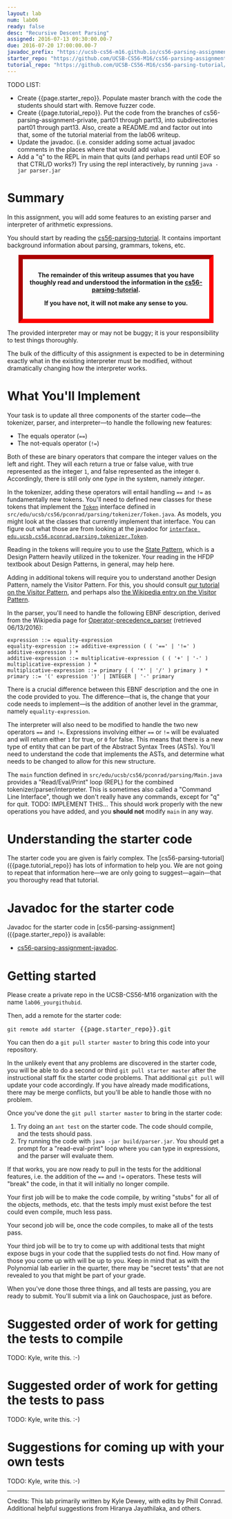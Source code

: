 ```yaml
---
layout: lab
num: lab06
ready: false
desc: "Recursive Descent Parsing"
assigned: 2016-07-13 09:30:00.00-7
due: 2016-07-20 17:00:00.00-7
javadoc_prefix: "https://ucsb-cs56-m16.github.io/cs56-parsing-assignment-javadoc/index.html?"
starter_repo: "https://github.com/UCSB-CS56-M16/cs56-parsing-assignment/"
tutorial_repo: "https://github.com/UCSB-CS56-M16/cs56-parsing-tutorial/"
---
```


TODO LIST:

* Create {{page.starter_repo}}.  Populate master branch with the code the students should start with.  Remove fuzzer code.
* Create {{page.tutorial_repo}}.  Put the code from the branches of cs56-parsing-assignment-private, part01 through part13, into subdirectories part01 through part13.   Also, create a README.md and factor out into that, some of the tutorial material from the lab06 writeup.
* Update the javadoc.  (i.e. consider adding some actual javadoc comments in the places where that would add value.)
* Add a "q" to the REPL in main that quits (and perhaps read until EOF so that CTRL/D works?)  Try using the repl
  interactively, by running `java -jar parser.jar` 



# Summary #

In this assignment, you will add some features to an existing parser and interpreter of arithmetic expressions.

You should start by reading the [cs56-parsing-tutorial]({{page.tutorial_repo}}).   It contains important background
information about parsing, grammars, tokens, etc.   

<div style="text-align:center; margin-left:auto; margin-right:auto; width:80%; border: 10px inset red; font-weight: bold; padding: 1em;" markdown="1">

The remainder of this writeup assumes that you have thoughly read and understood the information in the [cs56-parsing-tutorial]({{page.tutorial_repo}}).  

If you have not, it will not make any sense to you.

</div>

The provided interpreter may or may not be buggy; it is your responsibility to test things thoroughly.

The bulk of the difficulty of this assignment is expected to be in determining exactly what in the existing interpreter must be modified, without dramatically changing how the interpreter works.


# What You'll Implement #

Your task is to update all three components of the starter code&mdash;the tokenizer, parser, and interpreter&mdash;to handle the following new features:

- The equals operator (`==`)
- The not-equals operator (`!=`)

Both of these are binary operators that compare the integer values on the left and right.  They will each return a true or false value, with true represented as the integer `1`, and false represented as the integer `0`.    Accordingly, there is still only one *type* in the system, namely *integer*.

In the tokenizer, adding these operators will entail handling `==` and `!=` as fundamentally new tokens.  You'll need to defined new classes for these tokens that implement the [`Token`]({{page.javadoc_prefix}}edu/ucsb/cs56/pconrad/parsing/tokenizer/Token.html) interface defined in `src/edu/ucsb/cs56/pconrad/parsing/tokenizer/Token.java`.   As models, you might look at the classes that currently implement that interface.  You can figure out what those are from looking at the javadoc for [`interface edu.ucsb.cs56.pconrad.parsing.tokenizer.Token`]({{page.javadoc_prefix}}edu/ucsb/cs56/pconrad/parsing/tokenizer/Token.html).

Reading in the tokens will require you to use the [State Pattern](https://en.wikipedia.org/wiki/State_pattern), which is a Design Pattern heavily utilized in the tokenizer.    Your reading in the HFDP textbook about Design Patterns, in general, may help here.

Adding in additional tokens will require you to understand another Design Pattern, namely the Visitor Pattern. For this, you should consult [our tutorial on the Visitor Pattern](https://github.com/UCSB-CS56-M16/visitor-pattern-tutorial), and perhaps also [the Wikipedia entry on the Visitor Pattern](https://en.wikipedia.org/wiki/Visitor_pattern).

In the parser, you'll need to handle the following EBNF description, derived from the Wikipedia page for [Operator-precedence_parser](https://en.wikipedia.org/wiki/Operator-precedence_parser) (retrieved 06/13/2016):

```
expression ::= equality-expression
equality-expression ::= additive-expression ( ( '==' | '!=' ) additive-expression ) *
additive-expression ::= multiplicative-expression ( ( '+' | '-' ) multiplicative-expression ) *
multiplicative-expression ::= primary ( ( '*' | '/' ) primary ) *
primary ::= '(' expression ')' | INTEGER | '-' primary
```

There is a crucial difference between this EBNF description and the one in the code provided to you.  The difference&mdash;that is, the change that your code needs to implement&mdash;is the addition of another level in the grammar, namely `equality-expression`.

The interpreter will also need to be modified to handle the two new operators `==` and `!=`.
Expressions involving either `==` or `!=` will be evaluated and will return either `1` for true, or `0` for false.   This means that there is a new type of entity that can be part of the Abstract Syntax Trees (ASTs).  You'll need to understand the code that implements the ASTs, and determine what needs to be changed to allow for this new structure.

The `main` function defined in `src/edu/ucsb/cs56/pconrad/parsing/Main.java` provides a "Read/Eval/Print" loop (REPL) for the combined tokenizer/parser/interpreter.    This is sometimes also called a "Command Line Interface", though we don't really have any commands, except for "q" for quit.   TODO: IMPLEMENT THIS...    This should work properly with the new operations you have added, and you **should not** modify `main` in any way.

# Understanding the starter code

The starter code you are given is fairly complex.    The [cs56-parsing-tutorial]({{page.tutorial_repo}} has lots of information to help you.  We are not going to repeat that information here&mdash;we are only going to suggest&mdash;again&mdash;that you thoroughy read that tutorial.


# Javadoc for the starter code 

Javadoc for the starter code in [cs56-parsing-assignment]({{page.starter_repo}} is available: 
* [cs56-parsing-assignment-javadoc](https://ucsb-cs56-m16.github.io/cs56-parsing-assignment-javadoc/).

# Getting started

Please create a private repo in the UCSB-CS56-M16 organization with the name `lab06_yourgithubid`.

Then, add a remote for the starter code:

`git remote add starter ` <tt>{{page.starter_repo}}.git</tt>

You can then do a `git pull starter master` to bring this code into your repository.

In the unlikely event that any problems are discovered in the starter code, you will be able to do a second or third `git pull starter master` after the instructional staff fix the starter code problems.   That additional `git pull` will update your code accordingly.   If you have already made modifications, there may be merge conflicts, but you'll be able to handle those with no problem.

Once you've done the `git pull starter master` to bring in the starter code:

1. Try doing an `ant test` on the starter code.  The code should compile, and the tests should pass.
2. Try running the code with `java -jar build/parser.jar`.  You should get a prompt for a "read-eval-print" loop 
    where you can type in expressions, and the parser will evaluate them.

If that works, you are now ready to pull in the tests for the additional features, i.e. the addition of the `==` and
`!=` operators.    These tests will "break" the code, in that it will initially no longer compile.

Your first job will be to make the code compile, by writing "stubs" for all of the objects, methods, etc. that the tests imply must exist before the test could even compile, much less pass.

Your second job will be, once the code compiles, to make all of the tests pass.

Your third job will be to try to come up with additional tests that might expose bugs in your code that the supplied 
tests do not find.   How many of those you come up with will be up to you.  Keep in mind that as with the Polynomial
lab earlier in the quarter, there may be "secret tests" that are not revealed to you that might be part of your grade.

When you've done those three things, and all tests are passing, you are ready to submit.   You'll submit via a link
on Gauchospace, just as before.

# Suggested order of work for getting the tests to compile

TODO: Kyle, write this. :-)

# Suggested order of work for getting the tests to pass

TODO: Kyle, write this. :-)

# Suggestions for coming up with your own tests

TODO: Kyle, write this. :-)


----

Credits: This lab primarily written by Kyle Dewey, with edits by Phill Conrad.  Additional helpful suggestions from Hiranya Jayathilaka, and others.


<div style="display:none">
http://ucsb-cs56-m16.github.io/lab/lab06/
</div>
